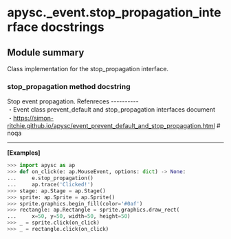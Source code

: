 # apysc._event.stop_propagation_interface docstrings

## Module summary

Class implementation for the stop_propagation interface.

### stop_propagation method docstring

Stop event propagation. Refenreces ---------- <br> ・Event class prevent_default and stop_propagation interfaces document <br> ・https://simon-ritchie.github.io/apysc/event_prevent_default_and_stop_propagation.html # noqa<hr>

**[Examples]**

```py
>>> import apysc as ap
>>> def on_click(e: ap.MouseEvent, options: dict) -> None:
...     e.stop_propagation()
...     ap.trace('Clicked!')
>>> stage: ap.Stage = ap.Stage()
>>> sprite: ap.Sprite = ap.Sprite()
>>> sprite.graphics.begin_fill(color='#0af')
>>> rectangle: ap.Rectangle = sprite.graphics.draw_rect(
...     x=50, y=50, width=50, height=50)
>>> _ = sprite.click(on_click)
>>> _ = rectangle.click(on_click)
```